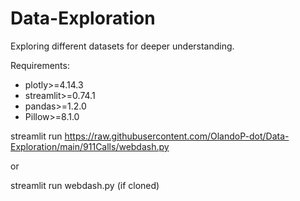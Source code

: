# Data-Exploration
Exploring different datasets for deeper understanding.

Requirements:
- plotly>=4.14.3
- streamlit>=0.74.1
- pandas>=1.2.0
- Pillow>=8.1.0



streamlit run https://raw.githubusercontent.com/OlandoP-dot/Data-Exploration/main/911Calls/webdash.py

or 

streamlit run webdash.py (if cloned)

